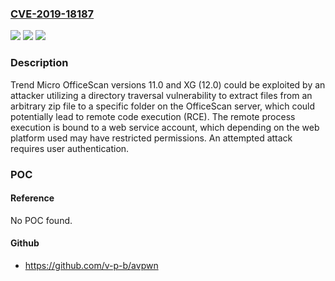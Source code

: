 ### [CVE-2019-18187](https://cve.mitre.org/cgi-bin/cvename.cgi?name=CVE-2019-18187)
![](https://img.shields.io/static/v1?label=Product&message=Trend%20Micro%20OfficeScan&color=blue)
![](https://img.shields.io/static/v1?label=Version&message=n%2Fa&color=blue)
![](https://img.shields.io/static/v1?label=Vulnerability&message=Arbitrary%20File%20Upload%20with%20Directory%20Traversal&color=brighgreen)

### Description

Trend Micro OfficeScan versions 11.0 and XG (12.0) could be exploited by an attacker utilizing a directory traversal vulnerability to extract files from an arbitrary zip file to a specific folder on the OfficeScan server, which could potentially lead to remote code execution (RCE). The remote process execution is bound to a web service account, which depending on the web platform used may have restricted permissions. An attempted attack requires user authentication.

### POC

#### Reference
No POC found.

#### Github
- https://github.com/v-p-b/avpwn


